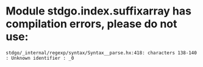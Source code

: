 # Module stdgo.index.suffixarray has compilation errors, please do not use:
```
stdgo/_internal/regexp/syntax/Syntax__parse.hx:418: characters 138-140 : Unknown identifier : _0

```

